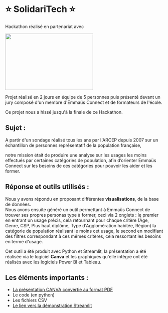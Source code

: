 # :star: SolidariTech :star:

Hackathon réalisé en partenariat avec

<img src="SRC/Logo_Emmaüs_Connect.png"  width="280" height="180">

Projet réalisé en 2 jours en équipe de 5 personnes puis présenté devant un jury composé d'un membre d'Emmaüs Connect et de formateurs de l'école.

Ce projet nous a hissé jusqu'à la finale de ce Hackathon.


##
## Sujet :
A partir d'un sondage réalisé tous les ans par l'ARCEP depuis 2007 sur un échantillon de personnes représentatif de la population française,

notre mission était de produire une analyse sur les usages les moins effectués par certaines catégories de population, afin
d’orienter Emmaüs Connect sur les besoins de ces catégories pour pouvoir les aider et les former.

##
## Réponse et outils utilisés :
Nous y avons répondu en proposant différentes **visualisations**, de la base de données.  
Nous avons ensuite généré un outil permettant à Emmaüs Connect de trouver ses propres personas type à former, ceci via 2 onglets : le premier en entrant un usage précis, cela retournant pour chaque critère (Âge, Genre, CSP, Plus haut diplôme, Type d'Agglomération habitée, Région) la catégorie de population réalisant le moins cet usage, le second en modifiant des filtres correspondant à ces mêmes critères, cela ressortant les besoins en terme d'usage.

Cet outil a été produit avec Python et Streamlit, la présentation a été réalisée via le logiciel **Canva** et les graphiques qu'elle intègre ont été réalisés avec les logiciels Power BI et Tableau.

##
## Les éléments importants :
* [La présentation CANVA convertie au format PDF](https://github.com/Datalex0/SolidariTech/blob/960dc6ade9bf34b8e82d375a683065ddaabadd15/SRC/Pr%C3%A9sentation%20CANVA.pdf)
* Le code (en python)
* Les fichiers CSV
* [Le lien vers la démonstration Streamlit](https://solidaritech.streamlit.app/)

